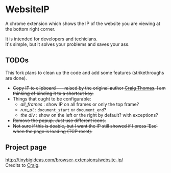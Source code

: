 WebsiteIP
=========

A chrome extension which shows the IP of the website you are viewing at the bottom right corner.

It is intended for developers and techicians.  
It's simple, but it solves your problems and saves your ass.


TODOs
--------

This fork plans to clean up the code and add some features
(strikethroughs are done).

* ~~Copy IP to clipboard --- raised by the original author [Craig Thomas](https://github.com/tinybigideas).
  I am thinking of binding it to a shortcut key.~~
* Things that ought to be configurable:
  - *all_frames* : show IP on all frames or only the top frame?
  - *run_at* : `document_start` or `document_end`?
  - *the div* : show on the left or the right by default? with exceptions?
* ~~Remove the popup. Just use different icons.~~
* ~~Not sure if this is doable, but I want the IP still showed if I press 'Esc'
  when the page is loading (TCP reset).~~

Project page
--------
http://tinybigideas.com/browser-extensions/website-ip/  
Credits to [Craig](https://github.com/tinybigideas).
